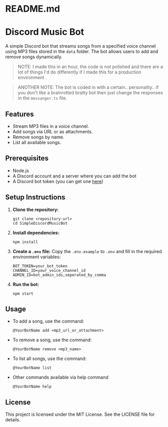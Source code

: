 # README.md

# Discord Music Bot

A simple Discord bot that streams songs from a specified voice channel using MP3 files stored in the `data` folder. The bot allows users to add and remove songs dynamically.

> NOTE: I made this in an hour, the code is not polished and there are a lot of things I'd do differently if I made this for a production environment .

> ANOTHER NOTE: The bot is coded in with a certain.. personality.. if you don't like a brainrotted bratty bot then just change the responses in the `messanger.ts` file.

## Features

- Stream MP3 files in a voice channel.
- Add songs via URL or as attachments.
- Remove songs by name.
- List all available songs.

## Prerequisites

- Node.js
- A Discord account and a server where you can add the bot
- A Discord bot token (you can get one [here](https://discord.com/developers/applications))

## Setup Instructions

1. **Clone the repository:**
   ```
   git clone <repository-url>
   cd SimpleDiscordMusicBot
   ```

2. **Install dependencies:**
   ```
   npm install
   ```

3. **Create a `.env` file:**
   Copy the `.env.example` to `.env` and fill in the required environment variables:
   ```
   BOT_TOKEN=your_bot_token
   CHANNEL_ID=your_voice_channel_id
   ADMIN_ID=bot_admin_ids,seperated_by_comma
   ```

4. **Run the bot:**
   ```
   npm start
   ```

## Usage

- To add a song, use the command:
  ```
  @YourBotName add <mp3_url_or_attachment>
  ```

- To remove a song, use the command:
  ```
  @YourBotName remove <mp3_name>
  ```

- To list all songs, use the command:
  ```
  @YourBotName list
  ```

- Other commands available via help command
   ```
   @YourBotName help
   ```

## License

This project is licensed under the MIT License. See the LICENSE file for details.